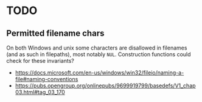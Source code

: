 # TODO

## Permitted filename chars

On both Windows and unix some characters are disallowed in filenames (and as such in filepaths),
most notably `NUL`. Construction functions could check for these invariants?

* https://docs.microsoft.com/en-us/windows/win32/fileio/naming-a-file#naming-conventions
* https://pubs.opengroup.org/onlinepubs/9699919799/basedefs/V1_chap03.html#tag_03_170
